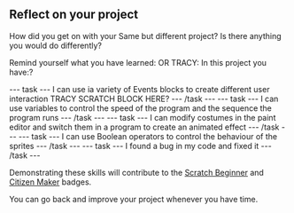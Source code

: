 ## Reflect on your project

How did you get on with your Same but different project? Is there anything you would do differently? 

Remind yourself what you have learned:
OR TRACY: In this project you have:?

--- task ---
I can use ia variety of Events blocks to create different user interaction 
TRACY SCRATCH BLOCK HERE?
--- /task ---
--- task ---
I can use variables to control the speed of the program and the sequence the program runs
--- /task ---
--- task ---
I can modify costumes in the paint editor and switch them in a program to create an animated effect
--- /task ---
--- task ---
I can use Boolean operators to control the behaviour of the sprites
--- /task ---
--- task ---
I found a bug in my code and fixed it
--- /task ---

Demonstrating these skills will contribute to the [Scratch Beginner]() and [Citizen Maker]() badges. 

You can go back and improve your project whenever you have time.
